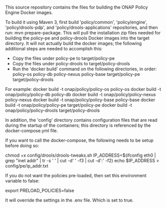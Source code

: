 This source repository contains the files for building the ONAP Policy Engine Docker images.

To build it using Maven 3, first build 'policy/common', 'policy/engine', 'policy/drools-pdp', and 'policy/drools-applications' repositories, and then run: mvn prepare-package. This will pull the installation zip files needed for building the policy-pe and policy-drools Docker images into the target directory.  It will not actually build the docker images; the following additional steps are needed to accomplish this:

- Copy the files under policy-pe to target/policy-pe
- Copy the files under policy-drools to target/policy-drools
- Run the 'docker build' command on the following directories, in order:
	policy-os
	policy-db
	policy-nexus
	policy-base
	target/policy-pe
	target/policy-drools

For example:
docker build -t onap/policy/policy-os     policy-os
docker build -t onap/policy/policy-db     policy-db
docker build -t onap/policy/policy-nexus  policy-nexus
docker build -t onap/policy/policy-base   policy-base
docker build -t onap/policy/policy-pe     target/policy-pe
docker build -t onap/policy/policy-drools target/policy-drools

In addition, the 'config' directory contains configuration files that are read during the startup of the containers; this directory is referenced by the docker-compose.yml file.

If you want to call the docker-compose, the following needs to be setup before doing so:

chmod +x config/drools/drools-tweaks.sh
IP_ADDRESS=$(ifconfig eth0 | grep "inet addr" | tr -s ' ' | cut -d' ' -f3 | cut -d':' -f2)
echo $IP_ADDRESS > config/pe/ip_addr.txt

If you do not want the policies pre-loaded, then set this environment variable to false:

export PRELOAD_POLICIES=false

It will override the settings in the .env file. Which is set to true.

